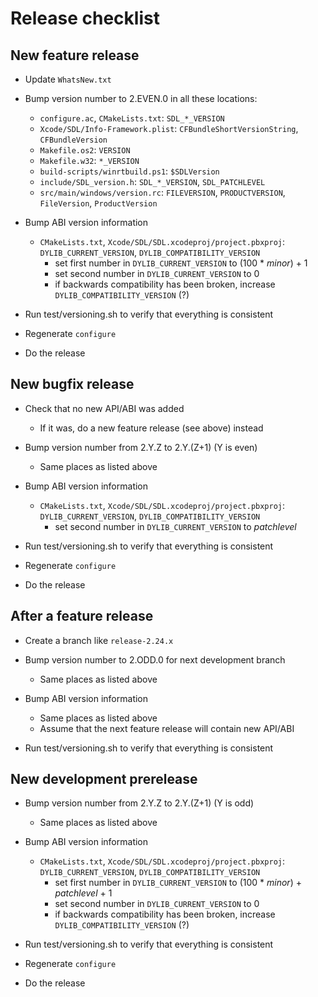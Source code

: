 # Release checklist

## New feature release

* Update `WhatsNew.txt`

* Bump version number to 2.EVEN.0 in all these locations:

    * `configure.ac`, `CMakeLists.txt`: `SDL_*_VERSION`
    * `Xcode/SDL/Info-Framework.plist`: `CFBundleShortVersionString`,
        `CFBundleVersion`
    * `Makefile.os2`: `VERSION`
    * `Makefile.w32`: `*_VERSION`
    * `build-scripts/winrtbuild.ps1`: `$SDLVersion`
    * `include/SDL_version.h`: `SDL_*_VERSION`, `SDL_PATCHLEVEL`
    * `src/main/windows/version.rc`: `FILEVERSION`, `PRODUCTVERSION`,
        `FileVersion`, `ProductVersion`

* Bump ABI version information

    * `CMakeLists.txt`, `Xcode/SDL/SDL.xcodeproj/project.pbxproj`:
        `DYLIB_CURRENT_VERSION`, `DYLIB_COMPATIBILITY_VERSION`
        * set first number in `DYLIB_CURRENT_VERSION` to
            (100 * *minor*) + 1
        * set second number in `DYLIB_CURRENT_VERSION` to 0
        * if backwards compatibility has been broken,
            increase `DYLIB_COMPATIBILITY_VERSION` (?)

* Run test/versioning.sh to verify that everything is consistent

* Regenerate `configure`

* Do the release

## New bugfix release

* Check that no new API/ABI was added

    * If it was, do a new feature release (see above) instead

* Bump version number from 2.Y.Z to 2.Y.(Z+1) (Y is even)

    * Same places as listed above

* Bump ABI version information

    * `CMakeLists.txt`, `Xcode/SDL/SDL.xcodeproj/project.pbxproj`:
        `DYLIB_CURRENT_VERSION`, `DYLIB_COMPATIBILITY_VERSION`
        * set second number in `DYLIB_CURRENT_VERSION` to *patchlevel*

* Run test/versioning.sh to verify that everything is consistent

* Regenerate `configure`

* Do the release

## After a feature release

* Create a branch like `release-2.24.x`

* Bump version number to 2.ODD.0 for next development branch

    * Same places as listed above

* Bump ABI version information

    * Same places as listed above
    * Assume that the next feature release will contain new API/ABI

* Run test/versioning.sh to verify that everything is consistent

## New development prerelease

* Bump version number from 2.Y.Z to 2.Y.(Z+1) (Y is odd)

    * Same places as listed above

* Bump ABI version information

    * `CMakeLists.txt`, `Xcode/SDL/SDL.xcodeproj/project.pbxproj`:
        `DYLIB_CURRENT_VERSION`, `DYLIB_COMPATIBILITY_VERSION`
        * set first number in `DYLIB_CURRENT_VERSION` to
            (100 * *minor*) + *patchlevel* + 1
        * set second number in `DYLIB_CURRENT_VERSION` to 0
        * if backwards compatibility has been broken,
            increase `DYLIB_COMPATIBILITY_VERSION` (?)

* Run test/versioning.sh to verify that everything is consistent

* Regenerate `configure`

* Do the release
